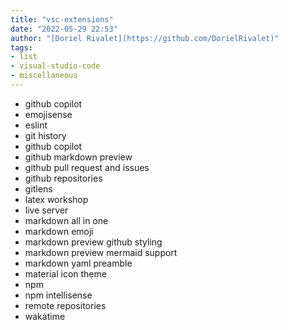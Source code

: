 ```yaml
---
title: "vsc-extensions"
date: "2022-05-29 22:53"
author: "[Doriel Rivalet](https://github.com/DorielRivalet)"
tags:
- list
- visual-studio-code
- miscellaneous
---
```


- github copilot
- emojisense
- eslint
- git history
- github copilot
- github markdown preview
- github pull request and issues
- github repositories
- gitlens
- latex workshop
- live server
- markdown all in one
- markdown emoji
- markdown preview github styling
- markdown preview mermaid support
- markdown yaml preamble
- material icon theme
- npm
- npm intellisense
- remote repositories
- wakatime
